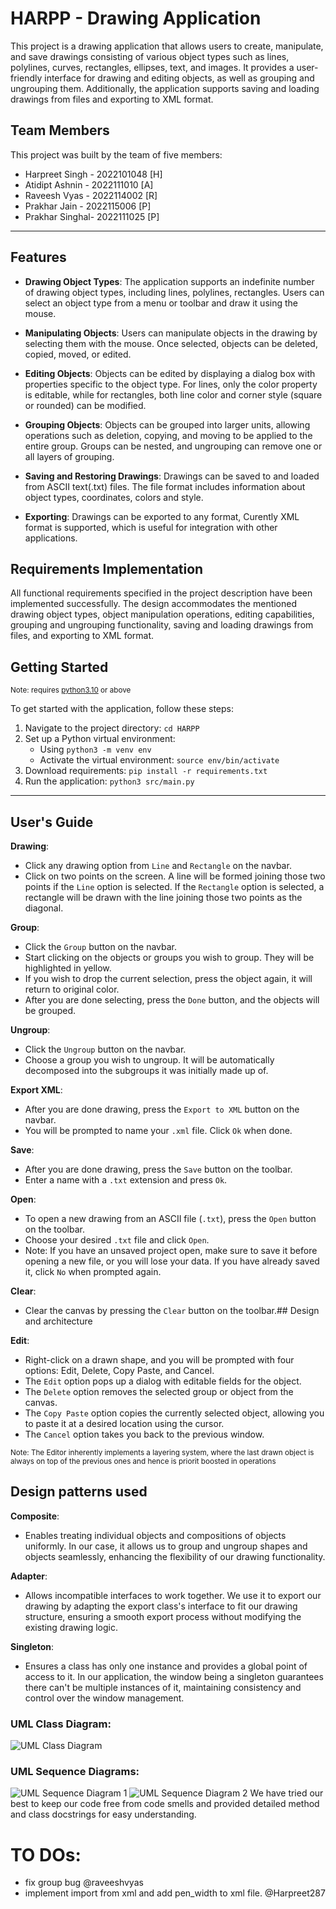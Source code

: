 # HARPP - Drawing Application

This project is a drawing application that allows users to create, manipulate, and save drawings consisting of various object types such as lines, polylines, curves, rectangles, ellipses, text, and images. It provides a user-friendly interface for drawing and editing objects, as well as grouping and ungrouping them. Additionally, the application supports saving and loading drawings from files and exporting to XML format.
## Team Members

This project was built by the team of five members:

- Harpreet Singh - 2022101048 [H]
- Atidipt Ashnin - 2022111010 [A]
- Raveesh Vyas   - 2022114002 [R]
- Prakhar Jain   - 2022115006 [P]
- Prakhar Singhal- 2022111025 [P]
***
## Features

- **Drawing Object Types**: The application supports an indefinite number of drawing object types, including lines, polylines, rectangles. Users can select an object type from a menu or toolbar and draw it using the mouse.

- **Manipulating Objects**: Users can manipulate objects in the drawing by selecting them with the mouse. Once selected, objects can be deleted, copied, moved, or edited.

- **Editing Objects**: Objects can be edited by displaying a dialog box with properties specific to the object type. For lines, only the color property is editable, while for rectangles, both line color and corner style (square or rounded) can be modified.

- **Grouping Objects**: Objects can be grouped into larger units, allowing operations such as deletion, copying, and moving to be applied to the entire group. Groups can be nested, and ungrouping can remove one or all layers of grouping.

- **Saving and Restoring Drawings**: Drawings can be saved to and loaded from ASCII text(.txt) files. The file format includes information about object types, coordinates, colors and style.

- **Exporting**: Drawings can be exported to any format, Curently XML format is supported, which is useful for integration with other applications.

## Requirements Implementation

All functional requirements specified in the project description have been implemented successfully. The design accommodates the mentioned drawing object types, object manipulation operations, editing capabilities, grouping and ungrouping functionality, saving and loading drawings from files, and exporting to XML format.

## Getting Started
<small>Note: requires [python3.10](https://www.python.org/downloads/) or above</small>



To get started with the application, follow these steps:

1. Navigate to the project directory: `cd HARPP`
2. Set up a Python virtual environment:
   - Using `python3 -m venv env`
   - Activate the virtual environment: `source env/bin/activate`
3. Download requirements: `pip install -r requirements.txt`
4. Run the application: `python3 src/main.py`
***
## User's Guide

**Drawing**:
- Click any drawing option from `Line` and `Rectangle` on the navbar.
- Click on two points on the screen. A line will be formed joining those two points if the `Line` option is selected. If the `Rectangle` option is selected, a rectangle will be drawn with the line joining those two points as the diagonal.

**Group**:
- Click the `Group` button on the navbar.
- Start clicking on the objects or groups you wish to group. They will be highlighted in yellow.
- If you wish to drop the current selection, press the object again, it will return to original color.
- After you are done selecting, press the `Done` button, and the objects will be grouped.

**Ungroup**:
- Click the `Ungroup` button on the navbar.
- Choose a group you wish to ungroup. It will be automatically decomposed into the subgroups it was initially made up of.

**Export XML**:
- After you are done drawing, press the `Export to XML` button on the navbar.
- You will be prompted to name your `.xml` file. Click `Ok` when done.

**Save**:
- After you are done drawing, press the `Save` button on the toolbar.
- Enter a name with a `.txt` extension and press `Ok`.

**Open**:
- To open a new drawing from an ASCII file (`.txt`), press the `Open` button on the toolbar.
- Choose your desired `.txt` file and click `Open`.
- Note: If you have an unsaved project open, make sure to save it before opening a new file, or you will lose your data. If you have already saved it, click `No` when prompted again.

**Clear**:
- Clear the canvas by pressing the `Clear` button on the toolbar.## Design and architecture

**Edit**:
- Right-click on a drawn shape, and you will be prompted with four options: Edit, Delete, Copy Paste, and Cancel.
- The `Edit` option pops up a dialog with editable fields for the object.
- The `Delete` option removes the selected group or object from the canvas.
- The `Copy Paste` option copies the currently selected object, allowing you to paste it at a desired location using the cursor.
- The `Cancel` option takes you back to the previous window.

<small> Note: The Editor inherently implements a layering system, where the last drawn object is always on top of the previous ones and hence is priorit boosted in operations </small>

## Design patterns used

**Composite**:
- Enables treating individual objects and compositions of objects uniformly. In our case, it allows us to group and ungroup shapes and objects seamlessly, enhancing the flexibility of our drawing functionality.

**Adapter**: 
- Allows incompatible interfaces to work together. We use it to export our drawing by adapting the export class's interface to fit our drawing structure, ensuring a smooth export process without modifying the existing drawing logic.

**Singleton**:
- Ensures a class has only one instance and provides a global point of access to it. In our application, the window being a singleton guarantees there can't be multiple instances of it, maintaining consistency and control over the window management.


### UML Class Diagram: 
![UML Class Diagram](doc/ab.jpeg)
### UML Sequence Diagrams:
![UML Sequence Diagram 1](doc/SequenceDiagramEdit.jpeg)
![UML Sequence Diagram 2](doc/SequenceDiagramSave.jpeg)
We have tried our best to keep our code free from code smells and provided detailed method and class docstrings for easy understanding.

# TO DOs:
- fix group bug @raveeshvyas
- implement import from xml and add pen_width to xml file. @Harpreet287